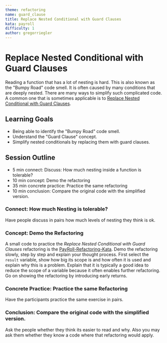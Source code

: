 ```yaml
---
theme: refactoring
name: guard_clause
title: Replace Nested Conditional with Guard Clauses
kata: payroll
difficulty: 1
author: gregorriegler
---
```


# Replace Nested Conditional with Guard Clauses

Reading a function that has a lot of nesting is hard.
This is also known as the "Bumpy Road" code smell.
It is often caused by many conditions that are deeply nested.
There are many ways to simplify such complicated code.
A common one that is sometimes applicable is to [Replace Nested Conditional with Guard Clauses](https://refactoring.com/catalog/replaceNestedConditionalWithGuardClauses.html).

## Learning Goals

* Being able to identify the "Bumpy Road" code smell.
* Understand the "Guard Clause" concept.
* Simplify nested conditionals by replacing them with guard clauses.

## Session Outline
 
* 5 min connect: Discuss: How much nesting inside a function is tolerable?  
* 10 min concept: Demo the refactoring
* 35 min concrete practice: Practice the same refactoring
* 10 min conclusion: Compare the original code with the simplified version.

### Connect: How much Nesting is tolerable?
Have people discuss in pairs how much levels of nesting they think is ok.

### Concept: Demo the Refactoring
A small code to practice the *Replace Nested Conditional with Guard Clauses* refactoring is the [PayRoll-Refactoring-Kata](https://github.com/gregorriegler/payroll-refactoring-kata). 
Demo the refactoring slowly, step by step and explain your thought process.
First select the `result` variable, show how big its scope is and how often it is used and explain why this is a problem.
Explain that it is typically a good idea to reduce the scope of a variable because it often enables further refactoring.
Go on showing the refactoring by introducing early returns.

### Concrete Practice: Practice the same Refactoring
Have the participants practice the same exercise in pairs.

### Conclusion: Compare the original code with the simplified version.
Ask the people whether they think its easier to read and why.
Also you may ask them whether they know a code where that refactoring would apply.
